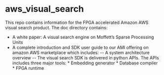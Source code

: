 # aws_visual_search
This repo contains information for the FPGA accelerated Amazon AWS visual search product.
The doc directory contains:
 - A white paper: A visual search engine on Moffett’s Sparse Processing Units
 - A complete introduction and SDK user guide to our AMI offering on amazon AWS marketplace which includes:
    -- A system architecture overview
    -- The visual search SDK is delivered in python APIs. The APIs includes three major tools:
        * Embedding generator
        * Database compiler
        * FPGA runtime
